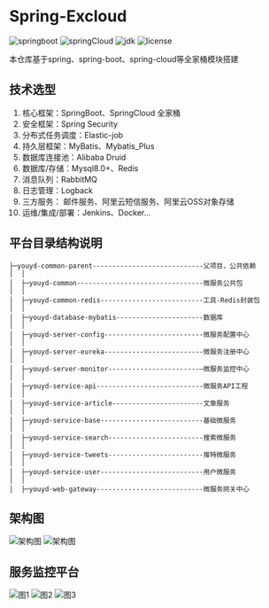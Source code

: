 # Spring-Excloud

![springboot](https://img.shields.io/badge/springboot-2.0.2.RELEASE-brightgreen.svg)    ![springCloud](https://img.shields.io/badge/springcloud-Finchley.SR2-brightgreen.svg)     ![jdk](https://img.shields.io/badge/jdk->=1.8-blue.svg)    ![license](https://img.shields.io/github/license/mashape/apistatus.svg)

本仓库基于spring、spring-boot、spring-cloud等全家桶模块搭建

## 技术选型
1. 核心框架：SpringBoot、SpringCloud 全家桶
2. 安全框架：Spring Security
3. 分布式任务调度：Elastic-job
4. 持久层框架：MyBatis、Mybatis_Plus
5. 数据库连接池：Alibaba Druid
6. 数据库/存储：Mysql8.0+、Redis
7. 消息队列：RabbitMQ
8. 日志管理：Logback
9. 三方服务： 邮件服务、阿里云短信服务、阿里云OSS对象存储
10. 运维/集成/部署：Jenkins、Docker...

## 平台目录结构说明
```
├─youyd-common-parent----------------------------父项目，公共依赖
│  │
│  ├─youyd-common--------------------------------微服务公共包
│  │
│  ├─youyd-common-redis--------------------------工具-Redis封装包
│  │
│  ├─youyd-database-mybatis----------------------数据库
│  │
│  ├─youyd-server-config-------------------------微服务配置中心
│  │
│  ├─youyd-server-eureka-------------------------微服务注册中心
│  │
│  ├─youyd-server-monitor-----------------------—微服务监控中心 
│  │
│  ├─youyd-service-api---------------------------微服务API工程
│  │
│  ├─youyd-service-article-----------------------文章服务
│  │
│  ├─youyd-service-base--------------------------基础微服务
│  │
│  ├─youyd-service-search------------------------搜索微服务
│  │
│  ├─youyd-service-tweets------------------------推特微服务
│  │
│  ├─youyd-service-user--------------------------用户微服务
│  │
│  ├─youyd-web-gateway---------------------------微服务网关中心

```


## 架构图
![架构图](https://github.com/GuoGuang0536/youyd_springcloud_service/blob/develop/youyd-common-parent/image/%E6%9E%B6%E6%9E%84%E5%9B%BE1.png)
![架构图](https://github.com/GuoGuang0536/youyd_springcloud_service/blob/develop/youyd-common-parent/image/%E6%9E%B6%E6%9E%84%E5%9B%BE2.png)

## 服务监控平台
![图1](https://github.com/GuoGuang0536/youyd_springcloud_service/blob/develop/youyd-common-parent/image/Application.png)
![图2](https://github.com/GuoGuang0536/youyd_springcloud_service/blob/develop/youyd-common-parent/image/Wallboard.png)
![图3](https://github.com/GuoGuang0536/youyd_springcloud_service/blob/develop/youyd-common-parent/image/Details.png)